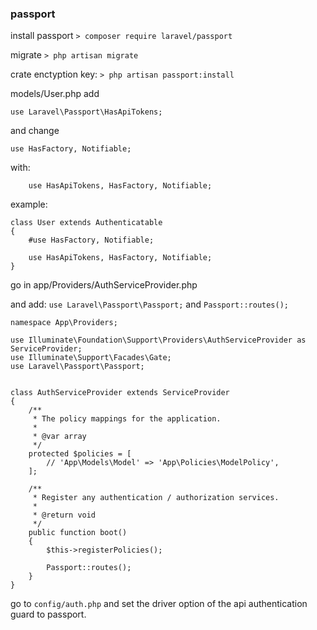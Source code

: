 ### passport
install passport 
`> composer require laravel/passport`

migrate
`> php artisan migrate`

crate enctyption key:
`> php artisan passport:install`

models/User.php add 
```
use Laravel\Passport\HasApiTokens;
```

and change
```
use HasFactory, Notifiable;
```
with:
```
    use HasApiTokens, HasFactory, Notifiable;
```

example:
```
class User extends Authenticatable
{
    #use HasFactory, Notifiable;

    use HasApiTokens, HasFactory, Notifiable;
}
```

go in app/Providers/AuthServiceProvider.php

and add: `use Laravel\Passport\Passport;`  and `Passport::routes();`

```
namespace App\Providers;

use Illuminate\Foundation\Support\Providers\AuthServiceProvider as ServiceProvider;
use Illuminate\Support\Facades\Gate;
use Laravel\Passport\Passport;


class AuthServiceProvider extends ServiceProvider
{
    /**
     * The policy mappings for the application.
     *
     * @var array
     */
    protected $policies = [
        // 'App\Models\Model' => 'App\Policies\ModelPolicy',
    ];

    /**
     * Register any authentication / authorization services.
     *
     * @return void
     */
    public function boot()
    {
        $this->registerPolicies();

        Passport::routes();
    }
}

```

go to `config/auth.php` and set the driver option of the api authentication guard to passport.
